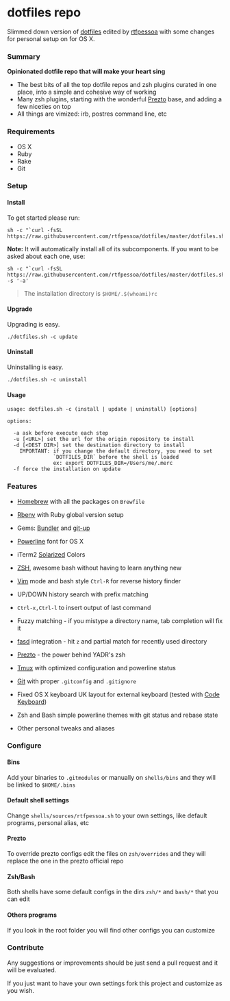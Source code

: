 # dotfiles repo

Slimmed down version of [dotfiles](https://github.com/skwp/dotfiles) edited by [rtfpessoa](https://github.com/rtfpessoa) with some changes for personal setup on for OS X.

### Summary

**Opinionated dotfile repo that will make your heart sing**

  * The best bits of all the top dotfile repos and zsh plugins curated in one place, into a simple and cohesive way of working
  * Many zsh plugins, starting with the wonderful [Prezto](https://github.com/sorin-ionescu/prezto) base, and adding a few niceties on top
  * All things are vimized: irb, postres command line, etc

### Requirements

* OS X
* Ruby
* Rake
* Git

### Setup

#### Install

To get started please run:

```
sh -c "`curl -fsSL https://raw.githubusercontent.com/rtfpessoa/dotfiles/master/dotfiles.sh`"
```

**Note:** It will automatically install all of its subcomponents. If you want to be asked
about each one, use:

```
sh -c "`curl -fsSL https://raw.githubusercontent.com/rtfpessoa/dotfiles/master/dotfiles.sh`" -s '-a'
```

> The installation directory is `$HOME/.$(whoami)rc`

#### Upgrade

Upgrading is easy.

```
./dotfiles.sh -c update
```

#### Uninstall

Uninstalling is easy.

```
./dotfiles.sh -c uninstall
```

#### Usage

```
usage: dotfiles.sh -c (install | update | uninstall) [options]

options:

  -a ask before execute each step
  -u [<URL>] set the url for the origin repository to install
  -d [<DEST DIR>] set the destination directory to install
    IMPORTANT: if you change the default directory, you need to set
               `DOTFILES_DIR` before the shell is loaded
               ex: export DOTFILES_DIR=/Users/me/.merc
  -f force the installation on update
```

### Features

* [Homebrew](https://github.com/Homebrew/homebrew) with all the packages on `Brewfile`

* [Rbenv](https://github.com/sstephenson/rbenv) with Ruby global version setup

* Gems: [Bundler](https://github.com/bundler/bundler) and [git-up](https://github.com/aanand/git-up)

* [Powerline](https://github.com/powerline/powerline) font for OS X

* iTerm2 [Solarized](https://github.com/altercation/solarized) Colors

* [ZSH](https://github.com/zsh-users/zsh), awesome bash without having to learn anything new

* [Vim](https://github.com/vim) mode and bash style `Ctrl-R` for reverse history finder

* UP/DOWN history search with prefix matching

* `Ctrl-x,Ctrl-l` to insert output of last command

* Fuzzy matching - if you mistype a directory name, tab completion will fix it

* [fasd](https://github.com/clvv/fasd) integration - hit `z` and partial match for recently used directory

* [Prezto](http://github.com/sorin-ionescu/prezto) - the power behind YADR's zsh

* [Tmux](https://github.com/tmux/tmux) with optimized configuration and powerline status

* [Git](https://github.com/git/git) with proper `.gitconfig` and `.gitignore`

* Fixed OS X keyboard UK layout for external keyboard (tested with [Code Keyboard](https://codekeyboards.com/))

* Zsh and Bash simple powerline themes with git status and rebase state

* Other personal tweaks and aliases

### Configure

#### Bins

Add your binaries to `.gitmodules` or manually on `shells/bins` and they will be linked to `$HOME/.bins`

#### Default shell settings

Change `shells/sources/rtfpessoa.sh` to your own settings, like default programs, personal alias, etc

#### Prezto

To override prezto configs edit the files on `zsh/overrides` and they will replace the one in the prezto official repo

#### Zsh/Bash

Both shells have some default configs in the dirs `zsh/*` and `bash/*` that you can edit

#### Others programs

If you look in the root folder you will find other configs you can customize

### Contribute

Any suggestions or improvements should be just send a pull request and it will be evaluated.

If you just want to have your own settings fork this project and customize as you wish.
